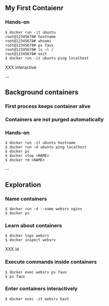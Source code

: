 ## My First Contaienr

### Hands-on

```
$ docker run -it ubuntu
root@12345678# hostname
root@12345678# whoami
root@12345678# ps faux
root@12345678# ls –l /
root@12345678# exit
$ docker run -it ubuntu ping localhost
```

XXX interactive

--

## Background containers

### First process keeps container alive

### Containers are not purged automatically

### Hands-on

```
$ docker run -it ubuntu hostname
$ docker run –d ubuntu ping localhost
$ docker ps
$ docker stop <NAME>
$ docker rm <NAME>
```

--

## Exploration

### Name containers

```
$ docker run -d --name websrv nginx
$ docker ps
```

### Learn about containers

```
$ docker logs websrv
$ docker inspect websrv
```

XXX id

### Execute commands inside containers

```
$ docker exec websrv ps faux
$ ps faux
```

### Enter containers interactively

```
$ docker exec -it websrv bash
```